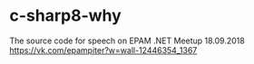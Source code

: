 # c-sharp8-why

The source code for speech on EPAM .NET Meetup 18.09.2018 
https://vk.com/epampiter?w=wall-12446354_1367
